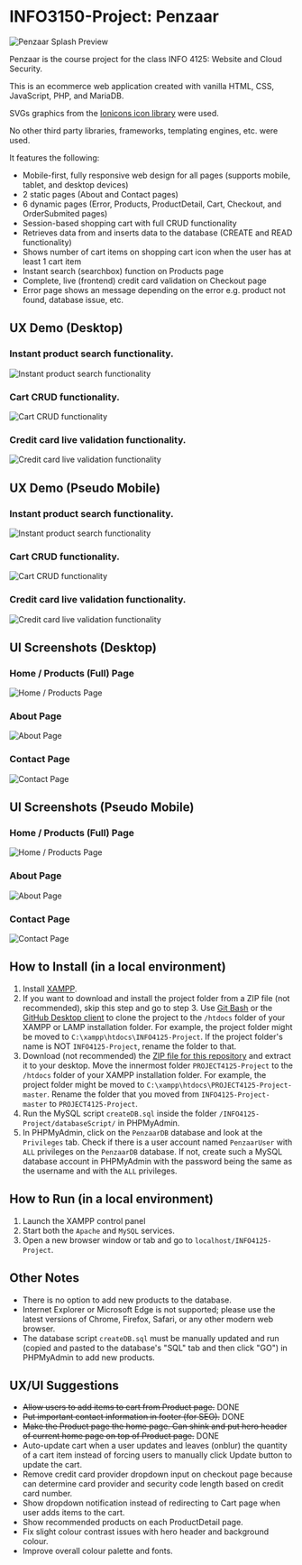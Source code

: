 # INFO3150-Project: Penzaar

![Penzaar Splash Preview](assets/images/screenshots/penzaar-hero-preview.jpg)

Penzaar is the course project for the class INFO 4125: Website and Cloud Security.

This is an ecommerce web application created with vanilla HTML, CSS, JavaScript, PHP, and MariaDB.

SVGs graphics from the [Ionicons icon library](https://ionicons.com/) were used.

No other third party libraries, frameworks, templating engines, etc. were used.

It features the following:

- Mobile-first, fully responsive web design for all pages (supports mobile, tablet, and desktop devices)
- 2 static pages (About and Contact pages)
- 6 dynamic pages (Error, Products, ProductDetail, Cart, Checkout, and OrderSubmited pages)
- Session-based shopping cart with full CRUD functionality
- Retrieves data from and inserts data to the database (CREATE and READ functionality)
- Shows number of cart items on shopping cart icon when the user has at least 1 cart item
- Instant search (searchbox) function on Products page
- Complete, live (frontend) credit card validation on Checkout page
- Error page shows an message depending on the error e.g. product not found, database issue, etc.

## UX Demo (Desktop)

### Instant product search functionality.

![Instant product search functionality](assets/images/UXDemos/instantSearch--desktop.gif)

### Cart CRUD functionality.

![Cart CRUD functionality](assets/images/UXDemos/cartCRUD--desktop.gif)

### Credit card live validation functionality.

![Credit card live validation functionality](assets/images/UXDemos/creditCardLiveValidation--desktop.gif)

## UX Demo (Pseudo Mobile)

### Instant product search functionality.

![Instant product search functionality](assets/images/UXDemos/instantSearch--mobile.gif)

### Cart CRUD functionality.

![Cart CRUD functionality](assets/images/UXDemos/cartCRUD--mobile.gif)

### Credit card live validation functionality.

![Credit card live validation functionality](assets/images/UXDemos/creditCardLiveValidation--mobile.gif)

## UI Screenshots (Desktop)

### Home / Products (Full) Page

![Home / Products Page](assets/images/screenshots/products-desktop.png)

### About Page

![About Page](assets/images/screenshots/about-desktop.png)

### Contact Page

![Contact Page](assets/images/screenshots/contact-desktop.png)

## UI Screenshots (Pseudo Mobile)

### Home / Products (Full) Page

![Home / Products Page](assets/images/screenshots/products-mobile.png)

### About Page

![About Page](assets/images/screenshots/about-mobile.png)

### Contact Page

![Contact Page](assets/images/screenshots/contact-mobile.png)

## How to Install (in a local environment)

1. Install [XAMPP](https://www.apachefriends.org/index.html).
2. If you want to download and install the project folder from a ZIP file (not recommended), skip this step and go to step 3. Use [Git Bash](https://git-scm.com/downloads) or the [GitHub Desktop client](https://desktop.github.com/) to clone the project to the `/htdocs` folder of your XAMPP or LAMP installation folder. For example, the project folder might be moved to `C:\xampp\htdocs\INFO4125-Project`. If the project folder's name is NOT `INFO4125-Project`, rename the folder to that.
3. Download (not recommended) the [ZIP file for this repository](https://github.com/JunYuHuang/INFO4125-Project/archive/master.zip) and extract it to your desktop. Move the innermost folder `PROJECT4125-Project` to the `/htdocs` folder of your XAMPP installation folder. For example, the project folder might be moved to `C:\xampp\htdocs\PROJECT4125-Project-master`. Rename the folder that you moved from `INFO4125-Project-master` to `PROJECT4125-Project`.
4. Run the MySQL script `createDB.sql` inside the folder `/INFO4125-Project/databaseScript/` in PHPMyAdmin.
5. In PHPMyAdmin, click on the `PenzaarDB` database and look at the `Privileges` tab. Check if there is a user account named `PenzaarUser` with `ALL` privileges on the `PenzaarDB` database. If not, create such a MySQL database account in PHPMyAdmin with the password being the same as the username and with the `ALL` privileges.

## How to Run (in a local environment)

1. Launch the XAMPP control panel
2. Start both the `Apache` and `MySQL` services.
3. Open a new browser window or tab and go to `localhost/INFO4125-Project`.

## Other Notes

- There is no option to add new products to the database.
- Internet Explorer or Microsoft Edge is not supported; please use the latest versions of Chrome, Firefox, Safari, or any other modern web browser.
- The database script `createDB.sql` must be manually updated and run (copied and pasted to the database's "SQL" tab and then click "GO") in PHPMyAdmin to add new products.

## UX/UI Suggestions

- ~~Allow users to add items to cart from Product page.~~ DONE
- ~~Put important contact information in footer (for SEO).~~ DONE
- ~~Make the Product page the home page. Can shink and put hero header of current home page on top of Product page.~~ DONE
- Auto-update cart when a user updates and leaves (onblur) the quantity of a cart item instead of forcing users to manually click Update button to update the cart.
- Remove credit card provider dropdown input on checkout page because can determine card provider and security code length based on credit card number.
- Show dropdown notification instead of redirecting to Cart page when user adds items to the cart.
- Show recommended products on each ProductDetail page.
- Fix slight colour contrast issues with hero header and background colour.
- Improve overall colour palette and fonts.
